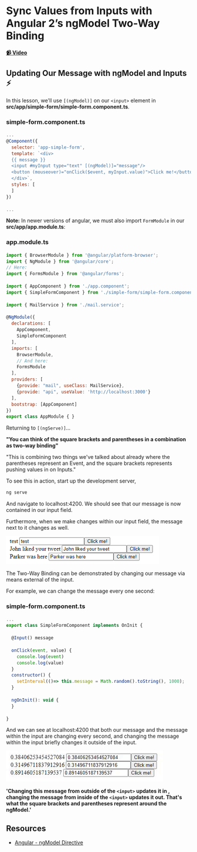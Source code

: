 # Sync Values from Inputs with Angular 2’s ngModel Two-Way Binding

**[📹 Video](https://egghead.io/lessons/angular-sync-values-from-inputs-with-angular-2’s-ngmodel-two-way-binding)**

## Updating Our Message with ngModel and Inputs ⚡
In this lesson, we'll use `[(ngModel)]` on our `<input>` element in **src/app/simple-form/simple-form.component.ts**.

### simple-form.component.ts
```js
...
@Component({
  selector: 'app-simple-form',
  template: `<div>
  {{ message }}
  <input #myInput type="text" [(ngModel)]="message"/>
  <button (mouseover)="onClick($event, myInput.value)">Click me!</button>
  </div>`,
  styles: [
  ]
})

...
```

**Note:** In newer versions of angular, we must also import `FormModule` in our **src/app/app.module.ts**:

### app.module.ts
```js
import { BrowserModule } from '@angular/platform-browser';
import { NgModule } from '@angular/core';
// Here:
import { FormsModule } from '@angular/forms';

import { AppComponent } from './app.component';
import { SimpleFormComponent } from './simple-form/simple-form.component';

import { MailService } from './mail.service';

@NgModule({
  declarations: [
    AppComponent,
    SimpleFormComponent
  ],
  imports: [
    BrowserModule,
    // And here:
    FormsModule
  ],
  providers: [
    {provide: "mail", useClass: MailService},
    {provide: "api", useValue: 'http://localhost:3000'}
  ],
  bootstrap: [AppComponent]
})
export class AppModule { }
```
Returning to `[(ngServe)]`...


**"You can think of the square brackets and parentheses in a combination as two-way binding"**

"This is combining two things we've talked about already where the parentheses represent an Event, and the square brackets represents pushing values in on Inputs."

To see this in action, start up the development server,
```bash
ng serve
```
And navigate to localhost:4200. We should see that our message is now contained in our input field.

Furthermore, when we make changes within our input field, the message next to it changes as well.

![Input Changes Message](./images/11.png)

The Two-Way Binding can be demonstrated by changing our message via means external of the input.

For example, we can change the message every one second:
### simple-form.component.ts
```js
...
export class SimpleFormComponent implements OnInit {

  @Input() message

  onClick(event, value) {
    console.log(event)
    console.log(value)
  }
  constructor() {
    setInterval(()=> this.message = Math.random().toString(), 1000);
  }

  ngOnInit(): void {
  }

}
```
And we can see at localhost:4200 that both our message and the message within the input are changing every second, and changing the message within the input briefly changes it outside of the input.

![Changing Message](images/12.gif)

**'Changing this message from outside of the `<input>` updates it in , changing the message from inside of the `<input>` updates it out. That's what the square brackets and parentheses represent around the ngModel.'**

## Resources 
- [Angular - ngModel Directive](https://angular.io/api/forms/NgModel)